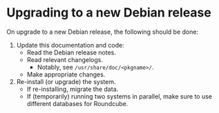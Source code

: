 # Upgrading to a new Debian release

On upgrade to a new Debian release, the following should be done:

1. Update this documentation and code:
    * Read the Debian release notes.
    * Read relevant changelogs.
        * Notably, see `/usr/share/doc/<pkgname>/`.
    * Make appropriate changes.
2. Re-install (or upgrade) the system.
    * If re-installing, migrate the data.
    * If (temporarily) running two systems in parallel, make sure to use
      different databases for Roundcube.
